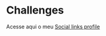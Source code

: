 # Challenges
 
 Acesse aqui o meu <a href="https://vian-1.github.io/Challenges/Social%20links%20profile//">Social links profile</a>